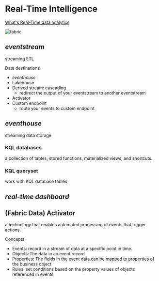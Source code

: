 # Real-Time Intelligence

[What's Real-Time data analytics](https://github.com/davidkhala/BI-collection/wiki/Real%E2%80%90time-analytics)

![fabric](https://learn.microsoft.com/en-us/training/wwl/get-started-kusto-fabric/media/real-time-intelligence-core.png)


## *eventstream*

streaming ETL

Data destinations

- *eventhouse*
- Lakehouse
- Derived stream: cascading
  - redirect the output of your eventstream to another eventstream
- Activator
- Custom endpoint
  - route your events to custom endpoint

## *eventhouse*
streaming data storage

### KQL databases
a collection of tables, stored functions, materialized views, and shortcuts.
### KQL queryset
work with KQL database tables


## *real-time dashboard*

## (Fabric Data) Activator
a technology that enables automated processing of events that trigger actions.

Concepts
- Events: record in a stream of data at a specific point in time.
- Objects: The data in an event record
- Properties: The fields in the event data can be mapped to properties of the business object
- Rules: set conditions based on the property values of objects referenced in events
